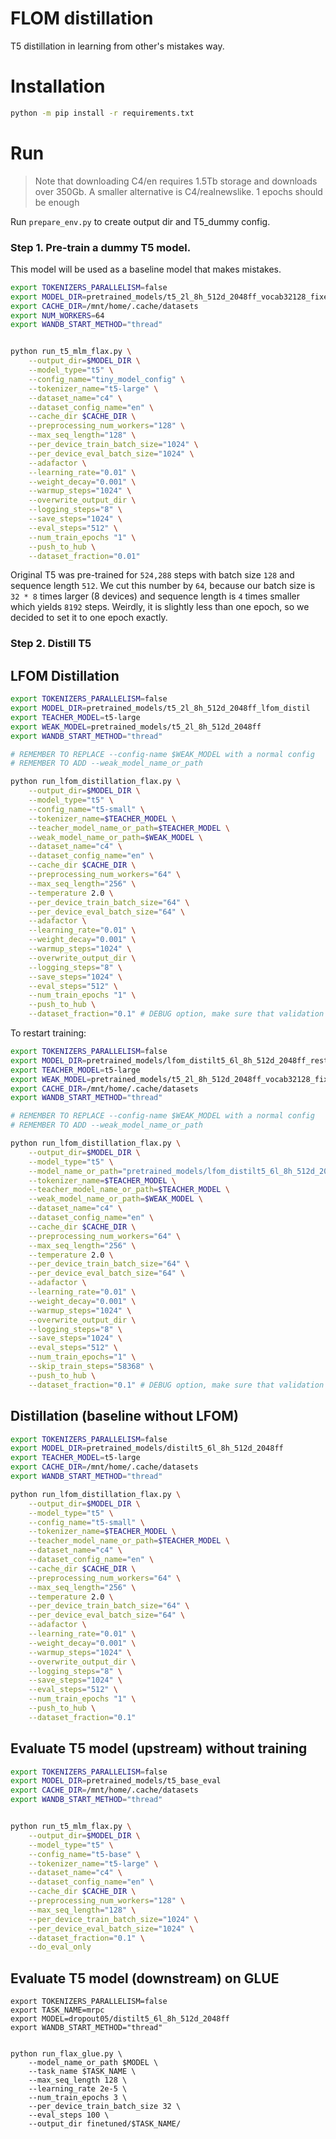 # FLOM distillation

T5 distillation in learning from other's mistakes way.

# Installation

```bash
python -m pip install -r requirements.txt
```

# Run

> Note that downloading C4/en requires 1.5Tb storage and downloads over 350Gb. A smaller alternative is C4/realnewslike. 1 epochs should be enough 

Run `prepare_env.py` to create output dir and T5_dummy config.

### Step 1. Pre-train a dummy T5 model.

This model will be used as a baseline model that makes mistakes.

```bash
export TOKENIZERS_PARALLELISM=false
export MODEL_DIR=pretrained_models/t5_2l_8h_512d_2048ff_vocab32128_fixed
export CACHE_DIR=/mnt/home/.cache/datasets
export NUM_WORKERS=64
export WANDB_START_METHOD="thread"


python run_t5_mlm_flax.py \
    --output_dir=$MODEL_DIR \
    --model_type="t5" \
    --config_name="tiny_model_config" \
    --tokenizer_name="t5-large" \
    --dataset_name="c4" \
    --dataset_config_name="en" \
    --cache_dir $CACHE_DIR \
    --preprocessing_num_workers="128" \
    --max_seq_length="128" \
    --per_device_train_batch_size="1024" \
    --per_device_eval_batch_size="1024" \
    --adafactor \
    --learning_rate="0.01" \
    --weight_decay="0.001" \
    --warmup_steps="1024" \
    --overwrite_output_dir \
    --logging_steps="8" \
    --save_steps="1024" \
    --eval_steps="512" \
    --num_train_epochs "1" \
    --push_to_hub \
    --dataset_fraction="0.01"
```

Original T5 was pre-trained for `524,288` steps with batch size `128` and sequence length `512`. We cut this number by `64`, because our batch size is `32 * 8` times larger (8 devices) and sequence length is `4` times smaller which yields `8192` steps. Weirdly, it is slightly less than one epoch, so we decided to set it to one epoch exactly.


### Step 2. Distill T5

## LFOM Distillation

```bash
export TOKENIZERS_PARALLELISM=false
export MODEL_DIR=pretrained_models/t5_2l_8h_512d_2048ff_lfom_distil
export TEACHER_MODEL=t5-large
export WEAK_MODEL=pretrained_models/t5_2l_8h_512d_2048ff
export WANDB_START_METHOD="thread"

# REMEMBER TO REPLACE --config-name $WEAK_MODEL with a normal config
# REMEMBER TO ADD --weak_model_name_or_path

python run_lfom_distillation_flax.py \
    --output_dir=$MODEL_DIR \
    --model_type="t5" \
    --config_name="t5-small" \
    --tokenizer_name=$TEACHER_MODEL \
    --teacher_model_name_or_path=$TEACHER_MODEL \
    --weak_model_name_or_path=$WEAK_MODEL \
    --dataset_name="c4" \
    --dataset_config_name="en" \
    --cache_dir $CACHE_DIR \
    --preprocessing_num_workers="64" \
    --max_seq_length="256" \
    --temperature 2.0 \
    --per_device_train_batch_size="64" \
    --per_device_eval_batch_size="64" \
    --adafactor \
    --learning_rate="0.01" \
    --weight_decay="0.001" \
    --warmup_steps="1024" \
    --overwrite_output_dir \
    --logging_steps="8" \
    --save_steps="1024" \
    --eval_steps="512" \
    --num_train_epochs "1" \
    --push_to_hub \
    --dataset_fraction="0.1" # DEBUG option, make sure that validation set is still more that 1 element
```


To restart training:

```bash
export TOKENIZERS_PARALLELISM=false
export MODEL_DIR=pretrained_models/lfom_distilt5_6l_8h_512d_2048ff_restarted
export TEACHER_MODEL=t5-large
export WEAK_MODEL=pretrained_models/t5_2l_8h_512d_2048ff_vocab32128_fixed
export CACHE_DIR=/mnt/home/.cache/datasets
export WANDB_START_METHOD="thread"

# REMEMBER TO REPLACE --config-name $WEAK_MODEL with a normal config
# REMEMBER TO ADD --weak_model_name_or_path

python run_lfom_distillation_flax.py \
    --output_dir=$MODEL_DIR \
    --model_type="t5" \
    --model_name_or_path="pretrained_models/lfom_distilt5_6l_8h_512d_2048ff" \
    --tokenizer_name=$TEACHER_MODEL \
    --teacher_model_name_or_path=$TEACHER_MODEL \
    --weak_model_name_or_path=$WEAK_MODEL \
    --dataset_name="c4" \
    --dataset_config_name="en" \
    --cache_dir $CACHE_DIR \
    --preprocessing_num_workers="64" \
    --max_seq_length="256" \
    --temperature 2.0 \
    --per_device_train_batch_size="64" \
    --per_device_eval_batch_size="64" \
    --adafactor \
    --learning_rate="0.01" \
    --weight_decay="0.001" \
    --warmup_steps="1024" \
    --overwrite_output_dir \
    --logging_steps="8" \
    --save_steps="1024" \
    --eval_steps="512" \
    --num_train_epochs="1" \
    --skip_train_steps="58368" \
    --push_to_hub \
    --dataset_fraction="0.1" # DEBUG option, make sure that validation set is still more that 1 element
```


## Distillation (baseline without LFOM)

```bash
export TOKENIZERS_PARALLELISM=false
export MODEL_DIR=pretrained_models/distilt5_6l_8h_512d_2048ff
export TEACHER_MODEL=t5-large
export CACHE_DIR=/mnt/home/.cache/datasets
export WANDB_START_METHOD="thread"

python run_lfom_distillation_flax.py \
    --output_dir=$MODEL_DIR \
    --model_type="t5" \
    --config_name="t5-small" \
    --tokenizer_name=$TEACHER_MODEL \
    --teacher_model_name_or_path=$TEACHER_MODEL \
    --dataset_name="c4" \
    --dataset_config_name="en" \
    --cache_dir $CACHE_DIR \
    --preprocessing_num_workers="64" \
    --max_seq_length="256" \
    --temperature 2.0 \
    --per_device_train_batch_size="64" \
    --per_device_eval_batch_size="64" \
    --adafactor \
    --learning_rate="0.01" \
    --weight_decay="0.001" \
    --warmup_steps="1024" \
    --overwrite_output_dir \
    --logging_steps="8" \
    --save_steps="1024" \
    --eval_steps="512" \
    --num_train_epochs "1" \
    --push_to_hub \
    --dataset_fraction="0.1"
```

## Evaluate T5 model (upstream) without training

```bash
export TOKENIZERS_PARALLELISM=false
export MODEL_DIR=pretrained_models/t5_base_eval
export CACHE_DIR=/mnt/home/.cache/datasets
export WANDB_START_METHOD="thread"


python run_t5_mlm_flax.py \
    --output_dir=$MODEL_DIR \
    --model_type="t5" \
    --config_name="t5-base" \
    --tokenizer_name="t5-large" \
    --dataset_name="c4" \
    --dataset_config_name="en" \
    --cache_dir $CACHE_DIR \
    --preprocessing_num_workers="128" \
    --max_seq_length="128" \
    --per_device_train_batch_size="1024" \
    --per_device_eval_batch_size="1024" \
    --dataset_fraction="0.1" \
    --do_eval_only

```

## Evaluate T5 model (downstream) on GLUE

```
export TOKENIZERS_PARALLELISM=false
export TASK_NAME=mrpc
export MODEL=dropout05/distilt5_6l_8h_512d_2048ff
export WANDB_START_METHOD="thread"


python run_flax_glue.py \
    --model_name_or_path $MODEL \
    --task_name $TASK_NAME \
    --max_seq_length 128 \
    --learning_rate 2e-5 \
    --num_train_epochs 3 \
    --per_device_train_batch_size 32 \
    --eval_steps 100 \
    --output_dir finetuned/$TASK_NAME/

```
